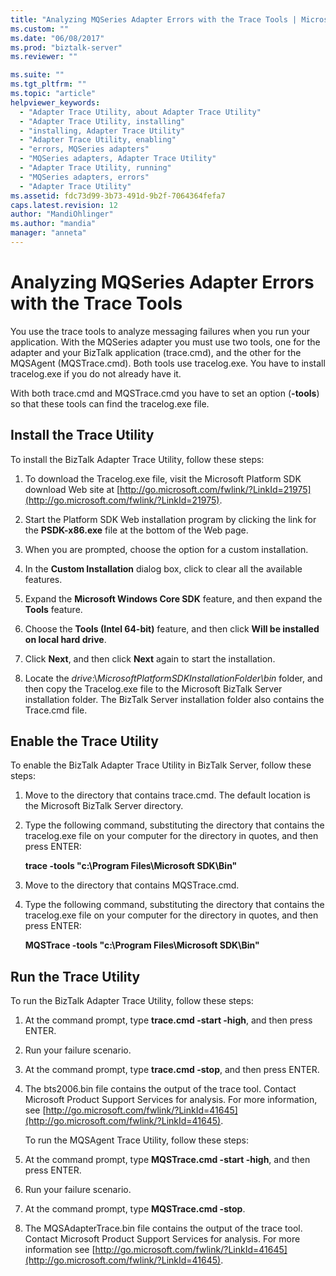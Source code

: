 ```yaml
---
title: "Analyzing MQSeries Adapter Errors with the Trace Tools | Microsoft Docs"
ms.custom: ""
ms.date: "06/08/2017"
ms.prod: "biztalk-server"
ms.reviewer: ""

ms.suite: ""
ms.tgt_pltfrm: ""
ms.topic: "article"
helpviewer_keywords: 
  - "Adapter Trace Utility, about Adapter Trace Utility"
  - "Adapter Trace Utility, installing"
  - "installing, Adapter Trace Utility"
  - "Adapter Trace Utility, enabling"
  - "errors, MQSeries adapters"
  - "MQSeries adapters, Adapter Trace Utility"
  - "Adapter Trace Utility, running"
  - "MQSeries adapters, errors"
  - "Adapter Trace Utility"
ms.assetid: fdc73d99-3b73-491d-9b2f-7064364fefa7
caps.latest.revision: 12
author: "MandiOhlinger"
ms.author: "mandia"
manager: "anneta"
---
```

# Analyzing MQSeries Adapter Errors with the Trace Tools
You use the trace tools to analyze messaging failures when you run your application. With the MQSeries adapter you must use two tools, one for the adapter and your BizTalk application (trace.cmd), and the other for the MQSAgent (MQSTrace.cmd). Both tools use tracelog.exe. You have to install tracelog.exe if you do not already have it.  

 With both trace.cmd and MQSTrace.cmd you have to set an option (**-tools**) so that these tools can find the tracelog.exe file.  

## Install the Trace Utility  
 To install the BizTalk Adapter Trace Utility, follow these steps:  

1.  To download the Tracelog.exe file, visit the Microsoft Platform SDK download Web site at [http://go.microsoft.com/fwlink/?LinkId=21975](http://go.microsoft.com/fwlink/?LinkId=21975).  

2.  Start the Platform SDK Web installation program by clicking the link for the **PSDK-x86.exe** file at the bottom of the Web page.  

3.  When you are prompted, choose the option for a custom installation.  

4.  In the **Custom Installation** dialog box, click to clear all the available features.  

5.  Expand the **Microsoft Windows Core SDK** feature, and then expand the **Tools** feature.  

6.  Choose the **Tools (Intel 64-bit)** feature, and then click **Will be installed on local hard drive**.  

7.  Click **Next**, and then click **Next** again to start the installation.  

8.  Locate the *drive*:\\*MicrosoftPlatformSDKInstallationFolder\bin* folder, and then copy the Tracelog.exe file to the Microsoft BizTalk Server installation folder. The BizTalk Server installation folder also contains the Trace.cmd file.  

## Enable the Trace Utility  
 To enable the BizTalk Adapter Trace Utility in BizTalk Server, follow these steps:  

1.  Move to the directory that contains trace.cmd. The default location is the Microsoft BizTalk Server directory.  

2.  Type the following command, substituting the directory that contains the tracelog.exe file on your computer for the directory in quotes, and then press ENTER:  

     **trace -tools "c:\Program Files\Microsoft SDK\Bin"**  

3.  Move to the directory that contains MQSTrace.cmd.  

4.  Type the following command, substituting the directory that contains the tracelog.exe file on your computer for the directory in quotes, and then press ENTER:  

     **MQSTrace -tools "c:\Program Files\Microsoft SDK\Bin"**  

## Run the Trace Utility  
 To run the BizTalk Adapter Trace Utility, follow these steps:  

1. At the command prompt, type **trace.cmd -start -high**, and then press ENTER.  

2. Run your failure scenario.  

3. At the command prompt, type **trace.cmd -stop**, and then press ENTER.  

4. The bts2006.bin file contains the output of the trace tool. Contact Microsoft Product Support Services for analysis. For more information, see [http://go.microsoft.com/fwlink/?LinkId=41645](http://go.microsoft.com/fwlink/?LinkId=41645).  

   To run the MQSAgent Trace Utility, follow these steps:  

5. At the command prompt, type **MQSTrace.cmd -start -high**, and then press ENTER.  

6. Run your failure scenario.  

7. At the command prompt, type **MQSTrace.cmd -stop**.  

8. The MQSAdapterTrace.bin file contains the output of the trace tool. Contact Microsoft Product Support Services for analysis. For more information see [http://go.microsoft.com/fwlink/?LinkId=41645](http://go.microsoft.com/fwlink/?LinkId=41645).
